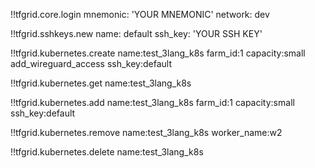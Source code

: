 !!tfgrid.core.login
 	mnemonic: 'YOUR MNEMONIC'
 	network: dev

!!tfgrid.sshkeys.new
    name: default
	ssh_key: 'YOUR SSH KEY'

!!tfgrid.kubernetes.create
    name:test_3lang_k8s
    farm_id:1
    capacity:small
    add_wireguard_access
    ssh_key:default

!!tfgrid.kubernetes.get
    name:test_3lang_k8s

!!tfgrid.kubernetes.add
    name:test_3lang_k8s
    farm_id:1
    capacity:small
    ssh_key:default

!!tfgrid.kubernetes.remove
    name:test_3lang_k8s
    worker_name:w2

!!tfgrid.kubernetes.delete
    name:test_3lang_k8s
